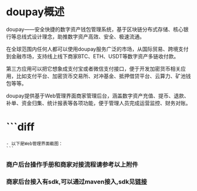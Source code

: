 # doupay概述
doupay——安全快捷的数字资产钱包管理系统，基于区块链分布式存储、核心银行等总线式设计理念，助推数字资产高效、安全、极速流通。

在全球范围内任何人都可以使用doupay服务广泛的市场，从国际贸易、跨境支付到金融市场，支持线上线下商家BTC、ETH、USDT等数字资产多链收付款。

第三方应用可以把它想象成支付宝或者微信支付接口，便于开发加密货币相关应用，比如支付平台、加密货币交易所、对冲基金、抵押借贷平台、云算力、矿池钱包等等。 

doupay提供基于Web管理界面商家管理后台，涵盖数字资产充值、提币、退款、补单、资金归集、统计报表等各项功能，便于管理人员完成运营监控、财务对账。

  #   ```diff
    - 以下是Web管理界面截图：
    ```

### 商户后台操作手册和商家对接流程请参考以上附件
### 商家后台接入有sdk,可以通过maven接入,sdk见[链接](https://github.com/doupay/doupay-java)


